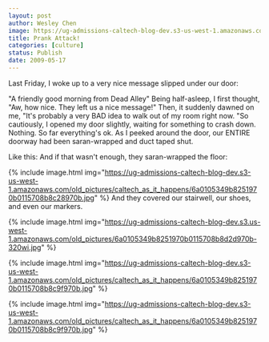 ```yaml
---
layout: post
author: Wesley Chen
image: https://ug-admissions-caltech-blog-dev.s3-us-west-1.amazonaws.com/old_pictures/caltech_as_it_happens/6a0105349b8251970b01156f957d6e970c.jpg
title: Prank Attack!
categories: [culture]
status: Publish
date: 2009-05-17
---
```


Last Friday, I woke up to a very nice message slipped under our door:

"A friendly good morning from Dead Alley"
Being half-asleep, I first thought, "Aw, how nice. They left us a nice message!" Then, it suddenly dawned on me, "It's probably a very BAD idea to walk out of my room right now. "So cautiously, I opened my door slightly, waiting for something to crash down. Nothing. So far everything's ok. As I peeked around the door, our ENTIRE doorway had been saran-wrapped and duct taped shut.

Like this:
And if that wasn't enough, they saran-wrapped the floor:

{% include image.html img="https://ug-admissions-caltech-blog-dev.s3-us-west-1.amazonaws.com/old_pictures/caltech_as_it_happens/6a0105349b8251970b0115708b8c28970b.jpg" %}
And they covered our stairwell, our shoes, and even our markers.


{% include image.html img="https://ug-admissions-caltech-blog-dev.s3.us-west-1.amazonaws.com/old_pictures/6a0105349b8251970b0115708b8d2d970b-320wi.jpg" %}


{% include image.html img="https://ug-admissions-caltech-blog-dev.s3-us-west-1.amazonaws.com/old_pictures/caltech_as_it_happens/6a0105349b8251970b0115708b8c9f970b.jpg" %}


{% include image.html img="https://ug-admissions-caltech-blog-dev.s3-us-west-1.amazonaws.com/old_pictures/caltech_as_it_happens/6a0105349b8251970b0115708b8c9f970b.jpg" %}
